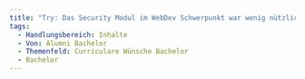 ```yaml
---
title: "Try: Das Security Modul im WebDev Schwerpunkt war wenig nützlich. da es nicht praxisnah war und thematisch erstmal alleine Stand. Vielleicht wäre es möglich das Thema Cybersicherheit in verschiedenen Modulen zu thematisieren und auch praxisnahes Wissen zu vermitteln."
tags:
  - Handlungsbereich: Inhalte
  - Von: Alumni Bachelor
  - Themenfeld: Curriculare Wünsche Bachelor
  - Bachelor
---
```

